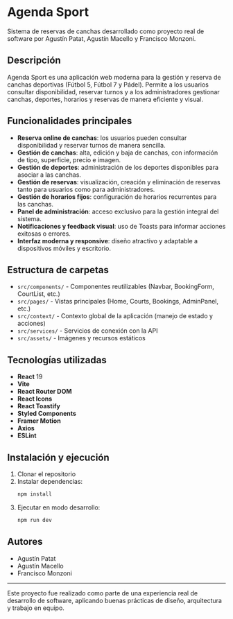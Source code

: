 # Agenda Sport

Sistema de reservas de canchas desarrollado como proyecto real de software por Agustín Patat, Agustín Macello y Francisco Monzoni.

## Descripción
Agenda Sport es una aplicación web moderna para la gestión y reserva de canchas deportivas (Fútbol 5, Fútbol 7 y Pádel). Permite a los usuarios consultar disponibilidad, reservar turnos y a los administradores gestionar canchas, deportes, horarios y reservas de manera eficiente y visual.

## Funcionalidades principales
- **Reserva online de canchas**: los usuarios pueden consultar disponibilidad y reservar turnos de manera sencilla.
- **Gestión de canchas**: alta, edición y baja de canchas, con información de tipo, superficie, precio e imagen.
- **Gestión de deportes**: administración de los deportes disponibles para asociar a las canchas.
- **Gestión de reservas**: visualización, creación y eliminación de reservas tanto para usuarios como para administradores.
- **Gestión de horarios fijos**: configuración de horarios recurrentes para las canchas.
- **Panel de administración**: acceso exclusivo para la gestión integral del sistema.
- **Notificaciones y feedback visual**: uso de Toasts para informar acciones exitosas o errores.
- **Interfaz moderna y responsive**: diseño atractivo y adaptable a dispositivos móviles y escritorio.

## Estructura de carpetas
- `src/components/` - Componentes reutilizables (Navbar, BookingForm, CourtList, etc.)
- `src/pages/` - Vistas principales (Home, Courts, Bookings, AdminPanel, etc.)
- `src/context/` - Contexto global de la aplicación (manejo de estado y acciones)
- `src/services/` - Servicios de conexión con la API
- `src/assets/` - Imágenes y recursos estáticos

## Tecnologías utilizadas
- **React** 19
- **Vite**
- **React Router DOM**
- **React Icons**
- **React Toastify**
- **Styled Components**
- **Framer Motion**
- **Axios**
- **ESLint**

## Instalación y ejecución
1. Clonar el repositorio
2. Instalar dependencias:
   ```bash
   npm install
   ```
3. Ejecutar en modo desarrollo:
   ```bash
   npm run dev
   ```

## Autores
- Agustín Patat
- Agustín Macello
- Francisco Monzoni

---
Este proyecto fue realizado como parte de una experiencia real de desarrollo de software, aplicando buenas prácticas de diseño, arquitectura y trabajo en equipo.
